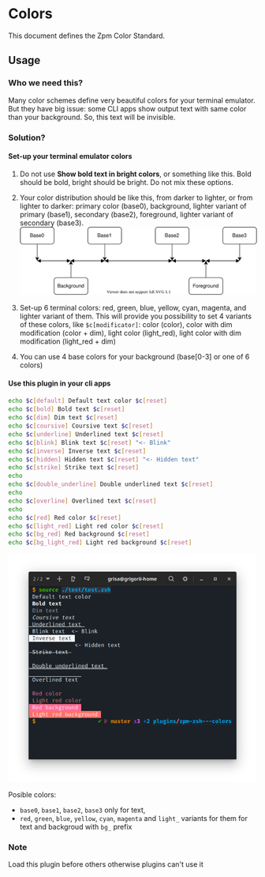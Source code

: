 # Colors

This document defines the Zpm Color Standard.

## Usage

### Who we need this?

Many color schemes define very beautiful colors for your terminal emulator. But they have big issue: some CLI apps show output text with same color than your background. So, this text will be invisible.

### Solution?

#### Set-up your terminal emulator colors

1. Do not use **Show bold text in bright colors**, or something like this. Bold should be bold, bright should be bright. Do not mix these options.

2. Your color distribution should be like this, from darker to lighter, or from lighter to darker: primary color (base0), background, lighter variant of primary (base1), secondary (base2), foreground, lighter variant of secondary (base3). ![Colors](images/colors.svg)

3. Set-up 6 terminal colors: red, green, blue, yellow, cyan, magenta, and lighter variant of them. This will provide you possibility to set 4 variants of these colors, like `$c[modificator]`: color (color), color with dim modification (color + dim), light color (light_red), light color with dim modification (light_red + dim)

4. You can use 4 base colors for your background (base[0-3] or one of 6 colors)

#### Use this plugin in your cli apps

```bash
echo $c[default] Default text color $c[reset]
echo $c[bold] Bold text $c[reset]
echo $c[dim] Dim text $c[reset]
echo $c[coursive] Coursive text $c[reset]
echo $c[underline] Underlined text $c[reset]
echo $c[blink] Blink text $c[reset] "<- Blink"
echo $c[inverse] Inverse text $c[reset]
echo $c[hidden] Hidden text $c[reset] "<- Hidden text"
echo $c[strike] Strike text $c[reset]
echo
echo $c[double_underline] Double underlined text $c[reset]
echo
echo $c[overline] Overlined text $c[reset]
echo
echo $c[red] Red color $c[reset]
echo $c[light_red] Light red color $c[reset]
echo $c[bg_red] Red background $c[reset]
echo $c[bg_light_red] Light red background $c[reset]
```

![Screenshot](./images/example.png)

Posible colors:

* `base0`, `base1`, `base2`, `base3` only for text,
* `red`, `green`, `blue`, `yellow`, `cyan`, `magenta` and `light_` variants for them for text and backgroud with `bg_` prefix

### Note

Load this plugin before others otherwise plugins can't use it
